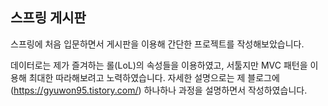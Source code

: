 
## 스프링 게시판

스프링에 처음 입문하면서 게시판을 이용해 간단한 프로젝트를 작성해보았습니다. 


데이터로는 제가 즐겨하는 롤(LoL)의 속성들을 이용하였고, 서툴지만 MVC 패턴을 이용해 최대한 따라해보려고 노력하였습니다.
자세한 설명으로는 제 블로그에(https://gyuwon95.tistory.com/) 하나하나 과정을 설명하면서 작성하였습니다.




